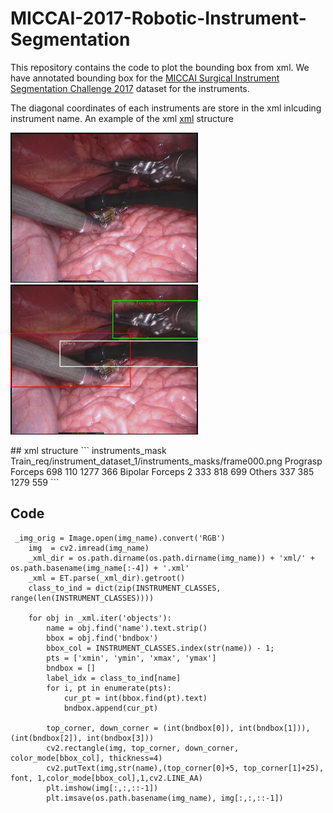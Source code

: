 # MICCAI-2017-Robotic-Instrument-Segmentation

This repository contains the code to plot the bounding box from xml. We have annotated bounding box for the [MICCAI Surgical Instrument Segmentation Challenge 2017](https://endovissub2017-roboticinstrumentsegmentation.grand-challenge.org/) dataset for the instruments.

The diagonal coordinates of each instruments are store in the xml inlcuding instrument name. An example of the xml [xml](https://github.com/mobarakol/MICCAI-2017-Robotic-Instrument-Segmentation/blob/master/instrument_dataset_1/xml/frame000.xml) structure

<p align="center">
<p float="left">
  <img src="instrument_dataset_1/images/frame000.jpg" width="300" />
  <img src="frame000.jpg" width="300" /> 
</p>
</p> 
## xml structure
```
<annotation>
 <folder>instruments_mask</folder>
 <filename>Train_req/instrument_dataset_1/instruments_masks/frame000.png
 </filename>
 <objects>
  <name>Prograsp Forceps</name>
  <bndbox>
   <xmin>698</xmin>
   <ymin>110</ymin>
   <xmax>1277</xmax>
   <ymax>366</ymax>
  </bndbox>
 </objects>
 <objects>
  <name>Bipolar Forceps</name>
  <bndbox>
   <xmin>2</xmin>
   <ymin>333</ymin>
   <xmax>818</xmax>
   <ymax>699</ymax>
  </bndbox>
 </objects>
 <objects>
  <name>Others</name>
  <bndbox>
   <xmin>337</xmin>
   <ymin>385</ymin>
   <xmax>1279</xmax>
   <ymax>559</ymax>
  </bndbox>
 </objects>
</annotation>
```

## Code
```
 _img_orig = Image.open(img_name).convert('RGB')
    img  = cv2.imread(img_name)
    _xml_dir = os.path.dirname(os.path.dirname(img_name)) + 'xml/' + os.path.basename(img_name[:-4]) + '.xml'
    _xml = ET.parse(_xml_dir).getroot()
    class_to_ind = dict(zip(INSTRUMENT_CLASSES, range(len(INSTRUMENT_CLASSES))))
    
    for obj in _xml.iter('objects'):
        name = obj.find('name').text.strip()
        bbox = obj.find('bndbox')
        bbox_col = INSTRUMENT_CLASSES.index(str(name)) - 1;
        pts = ['xmin', 'ymin', 'xmax', 'ymax']
        bndbox = []
        label_idx = class_to_ind[name]
        for i, pt in enumerate(pts):         
            cur_pt = int(bbox.find(pt).text)
            bndbox.append(cur_pt)
            
        top_corner, down_corner = (int(bndbox[0]), int(bndbox[1])), (int(bndbox[2]), int(bndbox[3]))
        cv2.rectangle(img, top_corner, down_corner, color_mode[bbox_col], thickness=4)
        cv2.putText(img,str(name),(top_corner[0]+5, top_corner[1]+25), font, 1,color_mode[bbox_col],1,cv2.LINE_AA)       
        plt.imshow(img[:,:,::-1])
        plt.imsave(os.path.basename(img_name), img[:,:,::-1])
```
